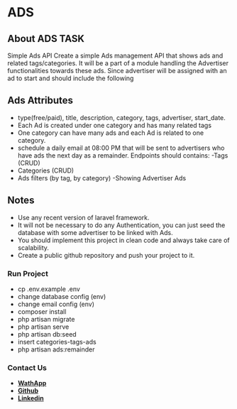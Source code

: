<p align="center"><h1>ADS</h1></p>

<p align="center">

</p>

## About ADS TASK

Simple Ads API
Create a simple Ads management API that shows ads and related tags/categories. It will be a part of a module handling the Advertiser
functionalities towards these ads. Since advertiser will be assigned with an ad to start and should include the following

## Ads Attributes

- type(free/paid), title, description, category, tags, advertiser, start_date.
- Each Ad is created under one category and has many related tags
- One category can have many ads and each Ad is related to one category.
- schedule a daily email at 08:00 PM that will be sent to advertisers who have ads the next day as a remainder.
Endpoints should contains: -Tags (CRUD)
- Categories (CRUD)
- Ads filters (by tag, by category) -Showing Advertiser Ads

## Notes
- Use any recent version of laravel framework.
- It will not be necessary to do any Authentication, you can just seed the database with some advertiser to be linked with Ads.
- You should implement this project in clean code and always take care of scalability.
- Create a public github repository and push your project to it.

###  Run Project

- cp .env.example .env
- change database config (env)
- change email config (env)
- composer install 
- php artisan migrate
- php artisan serve
- php artisan db:seed
- insert categories-tags-ads
- php artisan ads:remainder


###  Contact Us

- **[WathApp](https://www.wppredirect.tk/go/?p=+201551648339&amp;m=MohammedTaha)**
- **[Github](https://github.com/MohamedSHTAHA/MohamedSHTAHA)**
- **[Linkedin](https://www.linkedin.com/in/mohamed-shaban-taha-8782a0108/)**
